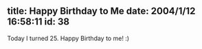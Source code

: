 title: Happy Birthday to Me
date: 2004/1/12 16:58:11
id: 38
---
Today I turned 25\. Happy Birthday to me! :)